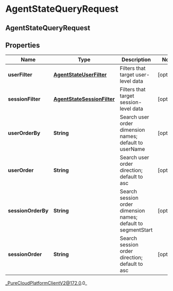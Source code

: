# AgentStateQueryRequest

## AgentStateQueryRequest

## Properties

|Name | Type | Description | Notes|
|------------ | ------------- | ------------- | -------------|
| **userFilter** | [**AgentStateUserFilter**](AgentStateUserFilter) | Filters that target user-level data | [optional] |
| **sessionFilter** | [**AgentStateSessionFilter**](AgentStateSessionFilter) | Filters that target session-level data | [optional] |
| **userOrderBy** | **String** | Search user order dimension names; default to userName | [optional] |
| **userOrder** | **String** | Search user order direction; default to asc | [optional] |
| **sessionOrderBy** | **String** | Search session order dimension names; default to segmentStart | [optional] |
| **sessionOrder** | **String** | Search session order direction; default to asc | [optional] |



_PureCloudPlatformClientV2@172.0.0_
